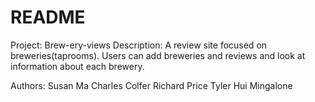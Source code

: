 # README

Project: Brew-ery-views
Description: A review site focused on breweries(taprooms). Users can add breweries and reviews and look at information about each brewery.

Authors: Susan Ma
  Charles Colfer
  Richard Price
  Tyler Hui Mingalone
